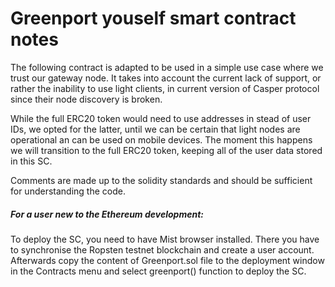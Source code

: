 # Greenport youself smart contract notes

The following contract is adapted to be used in a simple use case where we trust our gateway node. It takes into account the current lack of support, or rather the inability to use light clients, in current version of Casper protocol since their node discovery is broken.

While the full ERC20 token would need to use addresses in stead of user IDs, we opted for the latter, until we can be certain that light nodes are operational an can be used on mobile devices. The moment this happens we will transition to the full ERC20 token, keeping all of the user data stored in this SC.

Comments are made up to the solidity standards and should be sufficient for understanding the code.

##### For a user new to the Ethereum development:
To deploy the SC, you need to have Mist browser installed. There you have to synchronise the Ropsten testnet blockchain and create a user account. Afterwards copy the content of Greenport.sol file to the deployment window in the Contracts menu and select greenport() function to deploy the SC.
